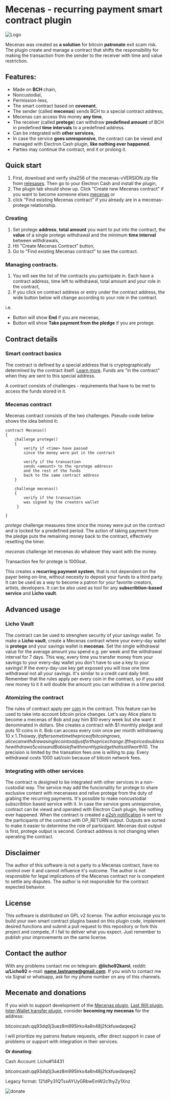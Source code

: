 # Mecenas - recurring payment smart contract plugin
![Logo](/pictures/logo.svg)

Mecenas was created as **a solution** for bitcoin **patronate** exit scam risk. The plugin create and manage a contract that shifts the responsibility for making the transaction from the sender to the receiver with time and value restriction.

## Features:
* Made on **BCH** chain,
* Noncustodial,
* Permission-less,
* The smart contract based on **covenant**,
* The sender (called **mecenas**) sends BCH to a special contract address,
* Mecenas can access this money **any time**,
* The receiver (called **protege**) can withdraw **predefined amount** of BCH in predefined **time intervals** to a predefined address.
* Can be integrated with **other services**,
* In case the service **goes unresponsive**, the contract can be viewd and managed with Electron Cash plugin, **like nothing ever happened**.
* Parties may continue the contract, end it or prolong it.


## Quick start

1. First, download and verify sha256 of the mecenas-vVERSION.zip file from [relesases](https://github.com/KarolTrzeszczkowski/Mecenas-recurring-payment-EC-plugin/releases). Then go to your Electron Cash and install the plugin,
2. The plugin tab should show up. Click "Create new Mecenas contract" if you want to become someone elses [mecenas](https://en.wikipedia.org/wiki/Gaius_Maecenas#Maecenate_(patronage)) or
3. click "Find existing Mecenas contract" if you already are in a mecenas-protege relationship.

### Creating
 1. Set protege **address**, **total amount** you want to put into the contract, the **value** of a single protege withdrawal and the minimum **time interval** between withdrawals,
 2. Hit "Create Mecenas Contract" button,
 3. Go to "Find existing Mecenas contract" to see the contract.

### Managing contracts.

1. You will see the list of the contracts you participate in. Each have a contract address, time left to withdrawal, total amount and your role in the contract,
2. If you click on contract address or entry under the contract address, the wide button below will change according to your role in the contract.

i.e.

* Button will show **End** if you are mecenas,
* Button will show **Take payment from the pledge** if you are protege.


## Contract details

### Smart contract basics
The contract is defined by a special address that is cryptographically determined by the contract itself. [Learn more](https://en.bitcoin.it/wiki/Pay_to_script_hash). Funds are "in the contract" when they are sent to this special address. 

A contract consists of challenges - requirements that have to be met to access the funds stored in it.


### Mecenas contract
Mecenas contract consists of the two challenges.
Pseudo-code below shows the idea behind it:
```
contract Mecenas()
{
    challenge protege()
    {
        verify if <time> have passed 
        since the money were put in the contract

        verify if the transaction 
        sends <amount> to the <protege address>
        and the rest of the funds
        back to the same contract address
    }
    
    challenge mecenas()
    {
        verify if the transaction 
        was signed by the creators wallet
     }

}
```
*protege* challenge measures time since the money were put on the contract and is locked for a predefined period. The action of taking payment from the pledge puts the remaining money back to the contract, effectively resetting the timer.

*mecenas* challenge let mecenas do whatever they want with the money.

Transaction fee for protege is 1000sat.

This creates a **recurring payment system**, that is not dependent on the payer being on-line, without necesity to deposit your funds to a third party. It can be used as a way to become a patron for your favorite creators, artists, developers. It can be also used as tool for any **subscribtion-based service** and **Licho vault**. 


## Advanced usage 

### Licho Vault

The contract can be used to strenghen security of your savings wallet. To make a **Licho vault**, create a Mecenas contract where your every-day wallet is **protege** and your savings wallet is **mecenas**. Set the single withdrawal value for the average amount you spend e.g. per week and the withdrawal interval for 7 days. This way, every time you transfer money from your savings to your every-day wallet you don't have to use a key to  your savings! If the every-day-use key get exposed you will lose one time withdrawal not all your savings. It's similar to a credit card daily limit. Remember that the rules apply per every coin in the contract, so if you add new money to it it will double the amount you can withdraw in a time period.

### Atomizing the contract
The rules of contract apply per [coin](https://en.bitcoin.it/wiki/Coin_analogy) in the contract. This feature can be used to take into account bitcoin price changes. Let's say Alice plans to become a mecenas of Bob and pay him $10 every week but she want it denominated in dollars. She creates a contract with $1 monthly pledge and puts 10 coins in it. Bob can access every coin once per month withdrawing 10 x $1. This way, if after some time the price of bitcoin grows, alice can withdraw a single coin to adjust for the price change. If the price doubles she withdraws  5 coins and Bob is left with monhly pledge that is still worth 10$. The precision is limited by the transation fees one is willing to pay. Every withdrawal costs 1000 sat/coin because of bitcoin network fees.

### Integrating with other services
The contract is designed to be integrated with other services in a non-custodial way. The service may add the funcionality for protege to share exclusive content with mecenases and relive protege from the duty of grabing the  recurring payments. It's possible to make noncustodial subscribtion based service with it. In case the service goes unresponsive, contract can be viewd and operated with Electron Cash plugin, like nothing ever happened. When the contract is created a [p2sh notification](https://gist.github.com/KarolTrzeszczkowski/3f7e719902e8d678efcc71875df66f21) is sent to the participants of the contract with OP_RETURN output. Outputs are sorted to make it easier to determine the role of participant. Mecenas dust output is first, protege output is second. Contract address is not changing when operating the contract.


## Disclaimer

The author of this software is not a party to a Mecenas contract, have no control over it and cannot influence it's outcome. The author is not responsible for legal implications of the Mecenas contract nor is competent to settle any disputes. The author is not responsible for the contract expected behavior.

## License

This software is distributed on GPL v2 license. The author encourage you to build your own smart contract plugins based on this plugin code, implement desired functions and submit a pull request to this repository or fork this project and compete, if I fail to deliver what you expect. Just remember to publish your improvements on the same license.

## Contact the author

With any problems contact me on telegram: **@licho92karol**, reddit: **u/Licho92** e-mail: **name.lastname@gmail.com**. If you wish to contact me via Signal or whatsapp, ask for my phone number on any of this channels.

## Mecenate and donations

If you wish to support development of the [Mecenas plugin](https://github.com/KarolTrzeszczkowski/Mecenas-recurring-payment-EC-plugin), [Last Will plugin](https://github.com/KarolTrzeszczkowski/Electron-Cash-Last-Will-Plugin), [Inter-Wallet transfer plugin](https://github.com/KarolTrzeszczkowski/Inter-Wallet-Transfer-EC-plugin), consider **becoming my mecenas** for the address:

bitcoincash:qq93dq0j3uez8m995lrkx4a6n48j2fckfuwdaqeej2

I will prioritize my patrons feature requests, offer direct support in case of problems or support with integration in their services.

**Or donating**: 

Cash Account: Licho#14431

bitcoincash:qq93dq0j3uez8m995lrkx4a6n48j2fckfuwdaqeej2

Legacy format: 121dPy31QTsxAYUyGRbwEmW2c1hyZy1Xnz

![donate](/pictures/donate.png)






